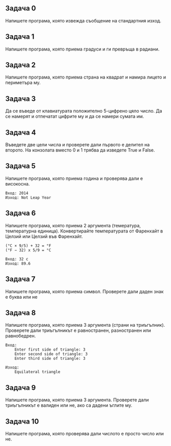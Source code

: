 ## Задача 0 
Напишете програма, която извежда съобщение на стандартния изход.

## Задача 1
Напишете програма, която приема градуси и ги превръща в радиани.

## Задача 2 
Напишете програма, която приема страна на квадрат и намира лицето и периметъра му.

## Задача 3
Да се въведе от клавиатурата положително 5-цифрено цяло число. Да се намерят и отпечатат цифрите му и да се намери сумата им.

## Задача 4
Въведете две цели числа и проверете дали първото е делител на второто. На конзолата вместо 0 и 1 трябва да изведете True и False.

## Задача 5
Напишете програма, която приема година и проверява дали е високосна.
        
    Вход: 2014
    Изход: Not Leap Year

## Задача 6

Напишете програма, която приема 2 аргумента (темература, температурна единица). Конвертирайте температурата от Фаренхайт в Целзий или Целзий във Фаренхайт.

    (°C × 9/5) + 32 = °F
    (°F − 32) x 5/9 = °C

    Вход: 32 c
    Изход: 89.6

## Задача 7 

Напишете програма, която приема символ. Проверете дали даден знак е буква или не

## Задача 8 

Напишете програма, която приема 3 аргумента (страни на триъгълник). Проверете дали триъгълникът е равностранен, разностранен или равнобедрен.

    Вход:
        Enter first side of triangle: 3
        Enter second side of triangle: 3
        Enter third side of triangle: 3
    
    Изход:
        Equilateral triangle


## Задача 9

Напишете програма, която приема 3 аргумента. Проверете дали триъгълникът е валиден или не, ако са дадени ъглите му.

## Задача 10

Напишете програма, която проверява дали числото е просто число или не.
